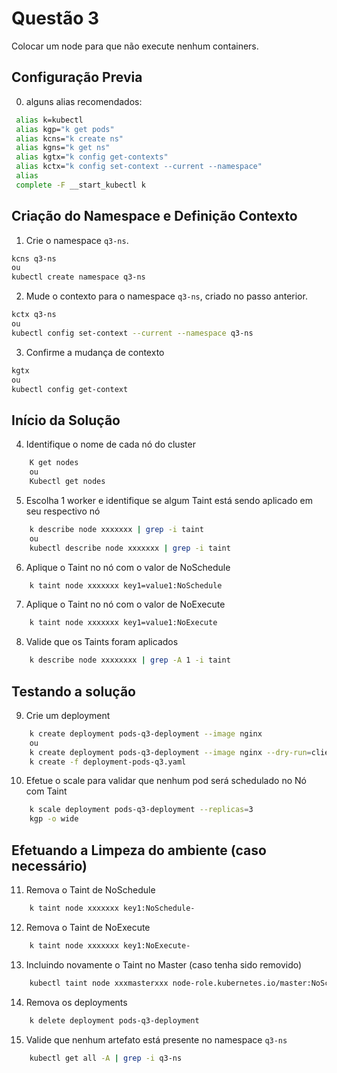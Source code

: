 # Questão 3

Colocar um node para que não execute nenhum containers.

## Configuração Previa
0. alguns alias recomendados:
```bash
 alias k=kubectl
 alias kgp="k get pods"
 alias kcns="k create ns"
 alias kgns="k get ns"
 alias kgtx="k config get-contexts"
 alias kctx="k config set-context --current --namespace"
 alias
 complete -F __start_kubectl k
```
## Criação do Namespace e Definição Contexto 
1. Crie o namespace `q3-ns`.
```bash
kcns q3-ns
ou
kubectl create namespace q3-ns
```
2. Mude o contexto para o namespace `q3-ns`, criado no passo anterior.
```bash
kctx q3-ns
ou
kubectl config set-context --current --namespace q3-ns
```
3. Confirme a mudança de contexto
```bash
kgtx
ou
kubectl config get-context
```

## Início da Solução
4. Identifique o nome de cada nó do cluster
```bash
    K get nodes
    ou
    Kubectl get nodes
```
5. Escolha 1 worker e identifique se algum Taint está sendo aplicado em seu respectivo nó
```bash
    k describe node xxxxxxx | grep -i taint
    ou
    kubectl describe node xxxxxxx | grep -i taint
```
6. Aplique o Taint no nó com o valor de NoSchedule
```bash
    k taint node xxxxxxx key1=value1:NoSchedule
```
7. Aplique o Taint no nó com o valor de NoExecute
```bash
    k taint node xxxxxxx key1=value1:NoExecute
```
8.  Valide que os Taints foram aplicados
```bash
    k describe node xxxxxxxx | grep -A 1 -i taint
```
## Testando a solução
9. Crie um deployment 
```bash
    k create deployment pods-q3-deployment --image nginx
    ou
    k create deployment pods-q3-deployment --image nginx --dry-run=client -o yaml > deployment-pods-q3.yaml
    k create -f deployment-pods-q3.yaml

```   
10. Efetue o scale para validar que nenhum pod será schedulado no Nó com Taint 
```bash
    k scale deployment pods-q3-deployment --replicas=3
    kgp -o wide

```
## Efetuando a Limpeza do ambiente (caso necessário)
11. Remova o Taint de NoSchedule
```bash
    k taint node xxxxxxx key1:NoSchedule-
```
12. Remova o Taint de NoExecute
```bash
    k taint node xxxxxxx key1:NoExecute-
```
13. Incluindo novamente o Taint no Master (caso tenha sido removido)
```bash
    kubectl taint node xxxmasterxxx node-role.kubernetes.io/master:NoSchedule
```
14. Remova os deployments
```bash
    k delete deployment pods-q3-deployment
```
15. Valide que nenhum artefato está presente no namespace `q3-ns`
```bash
    kubectl get all -A | grep -i q3-ns
```